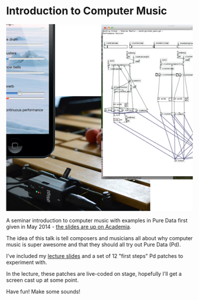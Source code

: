 Introduction to Computer Music
==================

![Intro to Computer Music title image](media/intro-computermusic.png)

A seminar introduction to computer music with examples in Pure Data first given in May 2014 - [the slides are up on Academia](https://www.academia.edu/7218890/Introduction_to_Computer_Music_with_Pd).

The idea of this talk is tell composers and musicians all about why computer music is super awesome and that they should all try out Pure Data (Pd).

I've included my [lecture slides](intro-presentation.md) and a set of 12 "first steps" Pd patches to experiment with.

In the lecture, these patches are live-coded on stage, hopefully I'll get a screen cast up at some point.

Have fun! Make some sounds!
